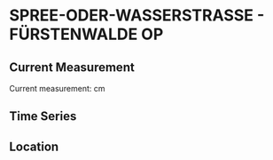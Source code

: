 # SPREE-ODER-WASSERSTRASSE - FÜRSTENWALDE OP

## Current Measurement

Current measurement: <Value topic="rivers/pegel-online/SOW/FUERSTENWALDE-OP/measurementValue"/> cm

## Time Series

<TimeSeries topic="rivers/pegel-online/SOW/FUERSTENWALDE-OP/measurementValue" period="week" />

## Location

<WorldMap>
  <Marker lat="52.354259817563545" lon="14.066528485661557" labelTopic="rivers/pegel-online/SOW/FUERSTENWALDE-OP/measurementValue" />
</WorldMap>
